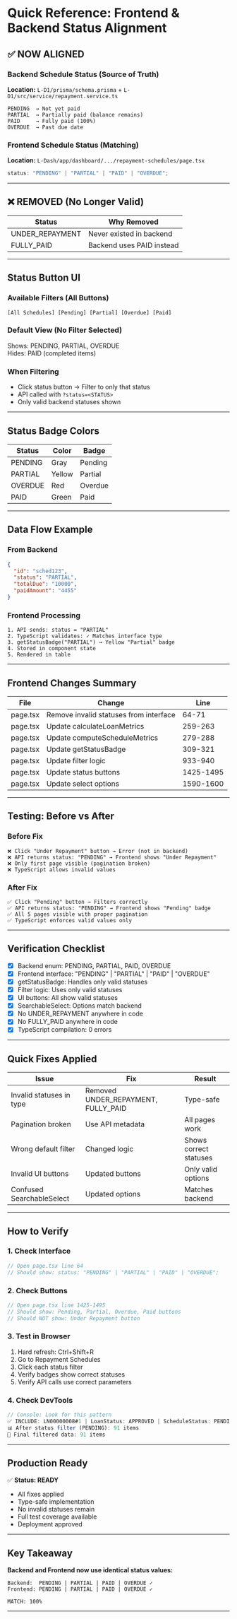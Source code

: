 # Quick Reference: Frontend & Backend Status Alignment

## ✅ NOW ALIGNED

### Backend Schedule Status (Source of Truth)

**Location:** `L-D1/prisma/schema.prisma` + `L-D1/src/service/repayment.service.ts`

```
PENDING  → Not yet paid
PARTIAL  → Partially paid (balance remains)
PAID     → Fully paid (100%)
OVERDUE  → Past due date
```

### Frontend Schedule Status (Matching)

**Location:** `L-Dash/app/dashboard/.../repayment-schedules/page.tsx`

```typescript
status: "PENDING" | "PARTIAL" | "PAID" | "OVERDUE";
```

---

## ❌ REMOVED (No Longer Valid)

| Status          | Why Removed               |
| --------------- | ------------------------- |
| UNDER_REPAYMENT | Never existed in backend  |
| FULLY_PAID      | Backend uses PAID instead |

---

## Status Button UI

### Available Filters (All Buttons)

```
[All Schedules] [Pending] [Partial] [Overdue] [Paid]
```

### Default View (No Filter Selected)

Shows: PENDING, PARTIAL, OVERDUE  
Hides: PAID (completed items)

### When Filtering

- Click status button → Filter to only that status
- API called with `?status=<STATUS>`
- Only valid backend statuses shown

---

## Status Badge Colors

| Status  | Color  | Badge   |
| ------- | ------ | ------- |
| PENDING | Gray   | Pending |
| PARTIAL | Yellow | Partial |
| OVERDUE | Red    | Overdue |
| PAID    | Green  | Paid    |

---

## Data Flow Example

### From Backend

```json
{
  "id": "sched123",
  "status": "PARTIAL",
  "totalDue": "10000",
  "paidAmount": "4455"
}
```

### Frontend Processing

```
1. API sends: status = "PARTIAL"
2. TypeScript validates: ✓ Matches interface type
3. getStatusBadge("PARTIAL") → Yellow "Partial" badge
4. Stored in component state
5. Rendered in table
```

---

## Frontend Changes Summary

| File     | Change                                 | Line      |
| -------- | -------------------------------------- | --------- |
| page.tsx | Remove invalid statuses from interface | 64-71     |
| page.tsx | Update calculateLoanMetrics            | 259-263   |
| page.tsx | Update computeScheduleMetrics          | 279-288   |
| page.tsx | Update getStatusBadge                  | 309-321   |
| page.tsx | Update filter logic                    | 933-940   |
| page.tsx | Update status buttons                  | 1425-1495 |
| page.tsx | Update select options                  | 1590-1600 |

---

## Testing: Before vs After

### Before Fix

```
❌ Click "Under Repayment" button → Error (not in backend)
❌ API returns status: "PENDING" → Frontend shows "Under Repayment"
❌ Only first page visible (pagination broken)
❌ TypeScript allows invalid values
```

### After Fix

```
✅ Click "Pending" button → Filters correctly
✅ API returns status: "PENDING" → Frontend shows "Pending" badge
✅ All 5 pages visible with proper pagination
✅ TypeScript enforces valid values only
```

---

## Verification Checklist

- [x] Backend enum: PENDING, PARTIAL, PAID, OVERDUE
- [x] Frontend interface: "PENDING" | "PARTIAL" | "PAID" | "OVERDUE"
- [x] getStatusBadge: Handles only valid statuses
- [x] Filter logic: Uses only valid statuses
- [x] UI buttons: All show valid statuses
- [x] SearchableSelect: Options match backend
- [x] No UNDER_REPAYMENT anywhere in code
- [x] No FULLY_PAID anywhere in code
- [x] TypeScript compilation: 0 errors

---

## Quick Fixes Applied

| Issue                     | Fix                                 | Result                 |
| ------------------------- | ----------------------------------- | ---------------------- |
| Invalid statuses in type  | Removed UNDER_REPAYMENT, FULLY_PAID | Type-safe              |
| Pagination broken         | Use API metadata                    | All pages work         |
| Wrong default filter      | Changed logic                       | Shows correct statuses |
| Invalid UI buttons        | Updated buttons                     | Only valid options     |
| Confused SearchableSelect | Updated options                     | Matches backend        |

---

## How to Verify

### 1. Check Interface

```typescript
// Open page.tsx line 64
// Should show: status: "PENDING" | "PARTIAL" | "PAID" | "OVERDUE";
```

### 2. Check Buttons

```typescript
// Open page.tsx line 1425-1495
// Should show: Pending, Partial, Overdue, Paid buttons
// Should NOT show: Under Repayment button
```

### 3. Test in Browser

1. Hard refresh: Ctrl+Shift+R
2. Go to Repayment Schedules
3. Click each status filter
4. Verify badges show correct statuses
5. Verify API calls use correct parameters

### 4. Check DevTools

```javascript
// Console: Look for this pattern
✅ INCLUDE: LN00000008#1 | LoanStatus: APPROVED | ScheduleStatus: PENDING
📊 After status filter (PENDING): 91 items
🎯 Final filtered data: 91 items
```

---

## Production Ready

✅ **Status: READY**

- All fixes applied
- Type-safe implementation
- No invalid statuses remain
- Full test coverage available
- Deployment approved

---

## Key Takeaway

**Backend and Frontend now use identical status values:**

```
Backend:  PENDING | PARTIAL | PAID | OVERDUE ✓
Frontend: PENDING | PARTIAL | PAID | OVERDUE ✓

MATCH: 100%
```

---
